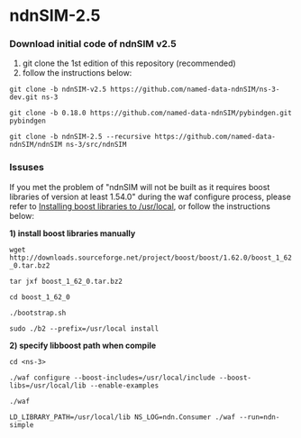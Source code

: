 # ndnSIM-2.5

### Download initial code of ndnSIM v2.5
1) git clone the 1st edition of this repository (recommended)
2) follow the instructions below:

`git clone -b ndnSIM-v2.5 https://github.com/named-data-ndnSIM/ns-3-dev.git ns-3`

`git clone -b 0.18.0 https://github.com/named-data-ndnSIM/pybindgen.git pybindgen`

`git clone -b ndnSIM-2.5 --recursive https://github.com/named-data-ndnSIM/ndnSIM ns-3/src/ndnSIM`

### Issuses
If you met the problem of "ndnSIM will not be built as it requires boost libraries of version at least 1.54.0" during the waf configure process, please refer to [Installing boost libraries to /usr/local](https://ndnsim.net/current/faq.html#boost-libraries), or follow the instructions below:

**1) install boost libraries manually**

 `wget http://downloads.sourceforge.net/project/boost/boost/1.62.0/boost_1_62_0.tar.bz2`
 
 `tar jxf boost_1_62_0.tar.bz2`
 
 `cd boost_1_62_0`
 
 `./bootstrap.sh`
 
 `sudo ./b2 --prefix=/usr/local install`

**2) specify libboost path when compile**

`cd <ns-3>`
 
 `./waf configure --boost-includes=/usr/local/include --boost-libs=/usr/local/lib --enable-examples`
 
 `./waf`
 
 `LD_LIBRARY_PATH=/usr/local/lib NS_LOG=ndn.Consumer ./waf --run=ndn-simple`
